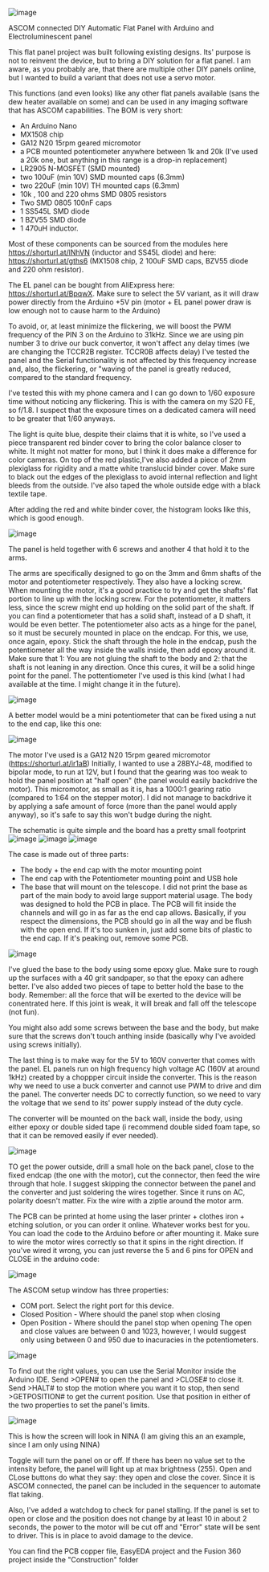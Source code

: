 ![image](https://github.com/user-attachments/assets/537c78b6-64ce-4eb9-b8a7-01ba5e4c9b47)


ASCOM connected DIY Automatic Flat Panel with Arduino and Electroluminescent panel 

This flat panel project was built following existing designs. Its' purpose is not to reinvent the device, but to bring a DIY solution for a flat panel.
I am aware, as you probably are, that there are multiple other DIY panels online, but I wanted to build a variant that does not use a servo motor. 

This functions (and even looks) like any other flat panels available (sans the dew heater available on some) and can be used in any imaging software that has ASCOM capabilities.
The BOM is very short: 
  - An Arduino Nano
  - MX1508 chip
  - GA12 N20 15rpm geared micromotor
  - a PCB mounted potentiometer anywhere between 1k and 20k (I've used a 20k one, but anything in this range is a drop-in replacement)
  - LR2905 N-MOSFET (SMD mounted)
  - two 100uF (min 10V) SMD mounted caps (6.3mm)
  - two 220uF (min 10V) TH mounted caps (6.3mm)
  - 10k , 100 and 220 ohms SMD 0805 resistors
  - Two SMD 0805 100nF caps
  - 1 SS545L SMD diode  
  - 1 BZV55 SMD diode
  - 1 470uH inductor.

Most of these components can be sourced from the modules here https://shorturl.at/lNhVN (inductor and SS45L diode) and here: https://shorturl.at/gths6 (MX1508 chip, 2 100uF SMD caps, BZV55 diode and 220 ohm resistor).


  The EL panel can be bought from AliExpress here: https://shorturl.at/BpqwX. Make sure to select the 5V variant, as it will draw power directly from the Arduino +5V pin (motor + EL panel power draw is low enough not to cause harm to the Arduino)

  To avoid, or, at least minimize the flickering, we will boost the PWM frequency of the PIN 3 on the Arduino to 31kHz. Since we are using pin number 3 to drive our buck convertor, it won't affect any delay times (we are changing the TCCR2B register. TCCR0B affects delay)
I've tested the panel and the Serial functionality is not affected by this frequency increase and, also, the flickering, or "waving of the panel is greatly reduced, compared to the standard frequency. 
  
  I've tested this with my phone camera and I can go down to 1/60 exposure time without noticing any flickering. This is with the camera on my S20 FE, so f/1.8. I suspect that the exposure times on a dedicated camera will need to be greater that 1/60 anyways.


  The light is quite blue, despite their claims that it is white, so I've used a piece transparent red binder cover to bring the color balance closer to white. It might not matter for mono, but I think it does make a difference for color cameras.
On top of the red plastic,I've also added a piece of 2mm plexiglass for rigidity and a matte white translucid binder cover.
Make sure to black out the edges of the plexiglass to avoid internal reflection and light bleeds from the outside. I've also taped the whole outside edge with a black textile tape.

After adding the red and white binder cover, the histogram looks like this, which is good enough.

![image](https://github.com/user-attachments/assets/7bedba7d-d8d7-404f-bc6c-3f016e0d6335)


The panel is held together with 6 screws and another 4 that hold it to the arms. 

The arms are specifically designed to go on the 3mm and 6mm shafts of the motor and potentiometer respectively. They also have a locking screw. When mounting the motor, it's a good practice to try and get the shafts' flat portion to line up with the locking screw.
For the potentiometer, it matters less, since the screw might end up holding on the solid part of the shaft. If you can find a potentiometer that has a solid shaft, instead of a D shaft, it would be even better. The potentiometer also acts as a hinge for the panel, so it must be securely mounted in place on the endcap.
For this, we use, once again, epoxy. Stick the shaft through the hole in the endcap, push the potentiometer all the way inside the walls inside, then add epoxy around it. Make sure that 1: You are not gluing the shaft to the body and 2: that the shaft is not leaning in any direction. 
Once this cures, it will be a solid hinge point for the panel.
The pottentiometer I've used is this kind (what I had available at the time. I might change it in the future).

![image](https://github.com/user-attachments/assets/4de30ccc-df25-472a-b501-4cfc316ada51)

A better model would be a mini potentiometer that can be fixed using a nut to the end cap, like this one:

![image](https://github.com/user-attachments/assets/72f5f74d-272d-4478-8b77-2e5b590ae62b)



The motor I've used is a GA12 N20 15rpm geared micromotor (https://shorturl.at/ir1aB) 
Initially, I wanted to use a 28BYJ-48, modified to bipolar mode, to run at 12V, but I found that the gearing was too weak to hold the panel position at "half open" (the panel would easily backdrive the motor). 
This micromotor, as small as it is, has a 1000:1 gearing ratio (compared to 1:64 on the stepper motor). I did not manage to backdrive it by applying a safe amount of force (more than the panel would apply anyway), so it's safe to say this won't budge during the night.


The schematic is quite simple and the board has a pretty small footprint 
![image](https://github.com/user-attachments/assets/290eb6ae-2977-4938-9050-784aab798a8a)
![image](https://github.com/user-attachments/assets/71d06e24-8a3e-4633-805c-6a8808d2223a)
![image](https://github.com/user-attachments/assets/07c1bc4c-0736-4f68-be47-80da9ff294c6)




The case is made out of three parts:
  - The body + the end cap with the motor mounting point
  - The end cap with the Potentiometer mounting point and USB hole
  - The base that will mount on the telescope.
I did not print the base as part of the main body to avoid large support material usage. The body was designed to hold the PCB in place. The PCB will fit inside the channels and will go in as far as the end cap allows.
Basically, if you respect the dimensions, the PCB should go in all the way and be flush with the open end. If it's too sunken in, just add some bits of plastic to the end cap. If it's peaking out, remove some PCB.

![image](https://github.com/user-attachments/assets/b7680632-d96a-433d-b673-de995c7ce923)


I've glued the base to the body using some epoxy glue. Make sure to rough up the surfaces with a 40 grit sandpaper, so that the epoxy can adhere better. I've also added two pieces of tape to better hold the base to the body. 
Remember: all the force that will be exerted to the device will be conentrated here. If this joint is weak, it will break and fall off the telescope (not fun). 

You might also add some screws between the base and the body, but make sure that the screws don't touch anthing inside (basically why I've avoided using screws initially).

The last thing is to make way for the 5V to 160V converter that comes with the panel. EL panels run on high frequency high voltage AC (160V at around 1kHz) created by a choppper circuit inside the converter. 
This is the reason why we need to use a buck converter and cannot use PWM to drive and dim the panel. The converter needs DC to correctly function, so we need to vary the voltage that we send to its' power supply instead of the duty cycle. 

The converter will be mounted on the back wall, inside the body, using either epoxy or double sided tape (i recommend double sided foam tape, so that it can be removed easily if ever needed). 

![image](https://github.com/user-attachments/assets/368728ca-31bf-482c-a3e7-16403fa747f3)

TO get the power outside, drill a small hole on the back panel, close to the fixed endcap (the one with the motor), cut the connector, then feed the wire through that hole. I suggest skipping the connector between the panel and the converter and just soldering the wires together.
Since it runs on AC, polarity doesn't matter. Fix the wire with a ziptie around the motor arm.



The PCB can be printed at home using the laser printer + clothes iron + etching solution, or you can order it online. Whatever works best for you. 
You can load the code to the Arduino before or after mounting it. 
Make sure to wire the motor wires correctly so that it spins in the right direction. If you've wired it wrong, you can just reverse the 5 and 6 pins for OPEN and CLOSE in the arduino code: 

![image](https://github.com/user-attachments/assets/3a62564d-5ec1-468b-8ab2-19a06a03e4de)



The ASCOM setup window has three properties:
  - COM port. Select the right port for this device. 
  - Closed Position - Where should the panel stop when closing
  - Open Position - Where should the panel stop when opening
The open and close values are between 0 and 1023, however, I would suggest only using between 0 and 950 due to inacuracies in the potentiometers.

![image](https://github.com/user-attachments/assets/c4e7d72b-7d30-4cd0-ace7-a0611c7df51f)


To find out the right values, you can use the Serial Monitor inside the Arduino IDE.
Send >OPEN# to open the panel and >CLOSE# to close it. Send >HALT# to stop the motion where you want it to stop, then send >GETPOSITION# to get the current position. Use that position in either of the two properties to set the panel's limits. 

![image](https://github.com/user-attachments/assets/11eaeb8e-90e3-411f-a937-706cd0912002)

This is how the screen will look in NINA (I am giving this an an example, since I am only using NINA)

Toggle will turn the panel on or off. If there has been no value set to the intensity before, the panel will light up at max brightness (255).
Open and CLose buttons do what they say: they open and close the cover. 
Since it is ASCOM connected, the panel can be included in the sequencer to automate flat taking.

Also, I've added a watchdog to check for panel stalling. If the panel is set to open or close and the position does not change by at least 10 in about 2 seconds, the power to the motor will be cut off and "Error" state will be sent to driver.
This is in place to avoid damage to the device.




You can find the PCB copper file, EasyEDA project and the Fusion 360 project inside the "Construction" folder





